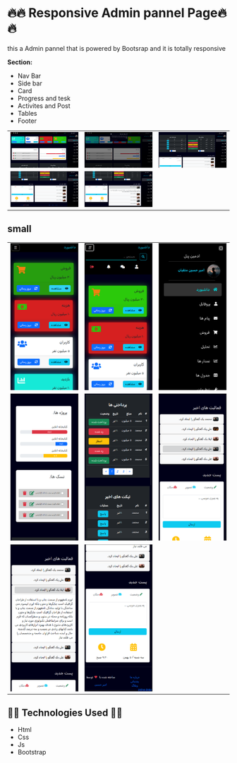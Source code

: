 # :fire::fire: Responsive Admin pannel Page:fire::fire:

this a Admin pannel that is powered by Bootsrap and it is totally responsive 


**Section:**

- Nav Bar
- Side bar
- Card 
- Progress and tesk
- Activites and Post
- Tables
- Footer


<table>
<tr>
    <td><img src="./resource/reamdeImage/l1.png" alt="Welcome Page"></td>
    <td><img src="./resource/reamdeImage/l2.png" alt="Welcome Page"></td>
    <td><img src="./resource/reamdeImage/l3.png" alt="Welcome Page"></td>
</tr>
<tr>
    <td><img src="./resource/reamdeImage/l4.png" alt="Welcome Page"></td>
    <td><img src="./resource/reamdeImage/l5.png" alt="Welcome Page"></td>
</tr>
</table>

## small

<table>
<tr>
    <td><img src="./resource/reamdeImage/s1.png" alt="Welcome Page"></td>
    <td><img src="./resource/reamdeImage/s2.png" alt="Welcome Page"></td>
    <td><img src="./resource/reamdeImage/s3.png" alt="Welcome Page"></td>
</tr>
<tr>
    <td><img src="./resource/reamdeImage/s4.png" alt="Welcome Page"></td>
    <td><img src="./resource/reamdeImage/s5.png" alt="Welcome Page"></td>
    <td><img src="./resource/reamdeImage/s6.png" alt="Welcome Page"></td>
</tr>
<tr>
    <td><img src="./resource/reamdeImage/s7.png" alt="Welcome Page"></td>
    <td><img src="./resource/reamdeImage/s8.png" alt="Welcome Page"></td>
</tr>
<tr>
</tr>
</table>


## :technologist: Technologies Used :technologist:

 <ul>
    <li>Html</li>
    <li>Css</li>
    <li>Js</li>
    <li>Bootstrap</li>
</ul>
